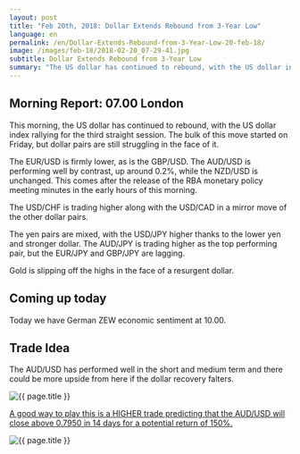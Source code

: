 ```yaml
---
layout: post
title: "Feb 20th, 2018: Dollar Extends Rebound from 3-Year Low"
language: en
permalink: /en/Dollar-Extends-Rebound-from-3-Year-Low-20-feb-18/
image: /images/feb-18/2018-02-20_07-29-41.jpg
subtitle: Dollar Extends Rebound from 3-Year Low
summary: "The US dollar has continued to rebound, with the US dollar index rallying for the third straight session. The bulk of this move started on Friday, but dollar pairs are still struggling in the face of it"
---
```

## Morning Report: 07.00 London

This morning, the US dollar has continued to rebound, with the US dollar index rallying for the third straight session. The bulk of this move started on Friday, but dollar pairs are still struggling in the face of it. 

The EUR/USD is firmly lower, as is the GBP/USD. The AUD/USD is performing well by contrast, up around 0.2%, while the NZD/USD is unchanged. This comes after the release of the RBA monetary policy meeting minutes in the early hours of this morning. 

The USD/CHF is trading higher along with the USD/CAD in a mirror move of the other dollar pairs.

The yen pairs are mixed, with the USD/JPY higher thanks to the lower yen and stronger dollar. The AUD/JPY is trading higher as the top performing pair, but the EUR/JPY and GBP/JPY are lagging. 

Gold is slipping off the highs in the face of a resurgent dollar. 

## Coming up today 

Today we have German ZEW economic sentiment at 10.00. 

## Trade Idea

The AUD/USD has performed well in the short and medium term and there could be more upside from here if the dollar recovery falters.

<img class="post-image" src="{{ site.url }}/images/feb-18/2018-02-20_07-29-41.jpg" alt="{{ page.title }}" title="{{ page.title }}">

<a href="%LINK%%?currency=GBP&market=forex&underlying=frxAUDUSD&formname=higherlower&duration_amount=14&duration_units=d&amount=10&amount_type=payout&expiry_type=duration&barrier=0.7950" target="_blank">A good way to play this is a HIGHER trade predicting that the AUD/USD will close above 0.7950 in 14 days for a potential return of 150%.</a>

<img class="post-image" src="{{ site.url }}/images/feb-18/2018-02-20_07-31-26.jpg" alt="{{ page.title }}" title="{{ page.title }}">

